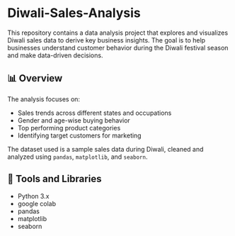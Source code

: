 # Diwali-Sales-Analysis

This repository contains a data analysis project that explores and visualizes Diwali sales data to derive key business insights. The goal is to help businesses understand customer behavior during the Diwali festival season and make data-driven decisions.

## 📊 Overview

The analysis focuses on:
- Sales trends across different states and occupations
- Gender and age-wise buying behavior
- Top performing product categories
- Identifying target customers for marketing

The dataset used is a sample sales data during Diwali, cleaned and analyzed using `pandas`, `matplotlib`, and `seaborn`.

## 🧰 Tools and Libraries

- Python 3.x
- google colab
- pandas
- matplotlib
- seaborn



